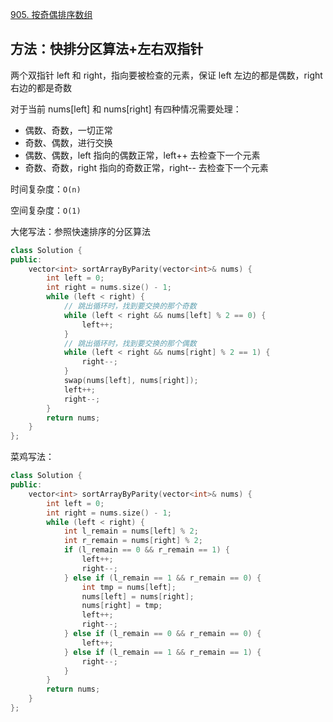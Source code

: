 [905. 按奇偶排序数组](https://leetcode-cn.com/problems/sort-array-by-parity/)

## 方法：快排分区算法+左右双指针

两个双指针 left 和 right，指向要被检查的元素，保证 left 左边的都是偶数，right 右边的都是奇数

对于当前 nums[left] 和 nums[right] 有四种情况需要处理：

- 偶数、奇数，一切正常
- 奇数、偶数，进行交换
- 偶数、偶数，left 指向的偶数正常，left++ 去检查下一个元素
- 奇数、奇数，right 指向的奇数正常，right-- 去检查下一个元素

时间复杂度：`O(n)`

空间复杂度：`O(1)`

大佬写法：参照快速排序的分区算法

```c++
class Solution {
public:
    vector<int> sortArrayByParity(vector<int>& nums) {
        int left = 0;
        int right = nums.size() - 1;
        while (left < right) {
            // 跳出循环时，找到要交换的那个奇数
            while (left < right && nums[left] % 2 == 0) {
                left++;
            }
            // 跳出循环时，找到要交换的那个偶数
            while (left < right && nums[right] % 2 == 1) {
                right--;
            }
            swap(nums[left], nums[right]);
            left++;
            right--;
        }
        return nums;
    }
};
```

菜鸡写法：

```c++
class Solution {
public:
    vector<int> sortArrayByParity(vector<int>& nums) {
        int left = 0;
        int right = nums.size() - 1;
        while (left < right) {
            int l_remain = nums[left] % 2;
            int r_remain = nums[right] % 2;
            if (l_remain == 0 && r_remain == 1) {
                left++;
                right--;
            } else if (l_remain == 1 && r_remain == 0) {
                int tmp = nums[left];
                nums[left] = nums[right];
                nums[right] = tmp;
                left++;
                right--;
            } else if (l_remain == 0 && r_remain == 0) {
                left++;
            } else if (l_remain == 1 && r_remain == 1) {
                right--;
            }
        }
        return nums;
    }
};
```